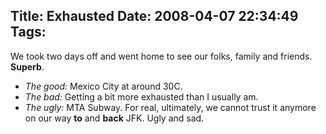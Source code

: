 Title: Exhausted
Date: 2008-04-07 22:34:49
Tags: 
---
<p>We took two days off and went home to see our folks, family and friends. <b>Superb</b>.</p>
<ul>
<li>
<i>The good:</i> Mexico City at around 30C.</li>
<li>
<i>The bad:</i> Getting a bit more exhausted than I usually am.  </li>
<li>
<i>The ugly:</i> MTA Subway. For real, ultimately, we cannot trust it anymore on our way <b>to</b> and <b>back</b> JFK. Ugly and sad. </li>
</ul>
